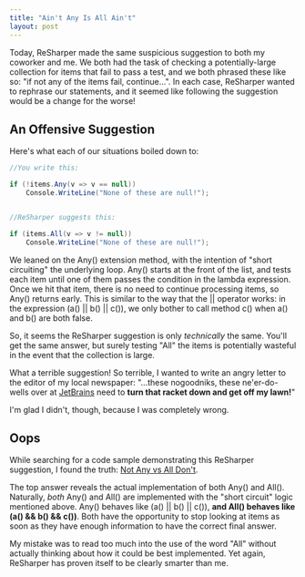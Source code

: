 ```yaml
---
title: "Ain't Any Is All Ain't"
layout: post
---
```



Today, ReSharper made the same suspicious suggestion to both my coworker and me.  We both had the task of checking a potentially-large collection for items that fail to pass a test, and we both phrased these like so: "if not any of the items fail, continue...".  In each case, ReSharper wanted to rephrase our statements, and it seemed like following the suggestion would be a change for the worse! 

## An Offensive Suggestion

Here's what each of our situations boiled down to:

```cs
//You write this:

if (!items.Any(v => v == null))
    Console.WriteLine("None of these are null!");


//ReSharper suggests this:

if (items.All(v => v != null))
    Console.WriteLine("None of these are null!");
```

We leaned on the Any() extension method, with the intention of "short circuiting" the underlying loop.  Any() starts at the front of the list, and tests each item until one of them passes the condition in the lambda expression.  Once we hit that item, there is no need to continue processing items, so Any() returns early.  This is similar to the way that the || operator works: in the expression (a() || b() || c()), we only bother to call method c() when a() and b() are both false.

So, it seems the ReSharper suggestion is only *technically* the same.  You'll get the same answer, but surely testing "All" the items is potentially wasteful in the event that the collection is large.

What a terrible suggestion!  So terrible, I wanted to write an angry letter to the editor of my local newspaper: "...these nogoodniks, these ne'er-do-wells over at <a href="http://www.jetbrains.com/resharper/">JetBrains</a> need to **turn that racket down and get off my lawn!**"

I'm glad I didn't, though, because I was completely wrong.

## Oops

While searching for a code sample demonstrating this ReSharper suggestion, I found the truth: <a href="http://stackoverflow.com/questions/9027530/linq-not-any-vs-all-dont">Not Any vs All Don't</a>.

The top answer reveals the actual implementation of both Any() and All().  Naturally, *both* Any() and All() are implemented with the "short circuit" logic mentioned above.  Any() behaves like (a() || b() || c()), **and All() behaves like (a() && b() && c())**.  Both have the opportunity to stop looking at items as soon as they have enough information to have the correct final answer.

My mistake was to read too much into the use of the word "All" without actually thinking about how it could be best implemented.  Yet again, ReSharper has proven itself to be clearly smarter than me.
